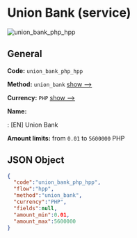 
# Union Bank (service) 
![union_bank_php_hpp](https://static.openfintech.io/payment_methods/union_bank_php_hpp/logo.svg?w=400&c=v0.59.26#w200)  

## General 
 
**Code:** `union_bank_php_hpp` 
 
**Method:** `union_bank` 
 [show -->](/payment-methods/union_bank/) 
 
**Currency:** `PHP` [show -->](/currencies/PHP/) 
 
**Name:** 
 
:	[EN] Union Bank 
 
**Amount limits:** from `0.01` to `5600000` PHP 

## JSON Object 

```json
{
  "code":"union_bank_php_hpp",
  "flow":"hpp",
  "method":"union_bank",
  "currency":"PHP",
  "fields":null,
  "amount_min":0.01,
  "amount_max":5600000
}
```  
